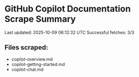 # GitHub Copilot Documentation Scrape Summary

Last updated: 2025-10-09 06:12:32 UTC
Successful fetches: 3/3

## Files scraped:
- copilot-overview.md
- copilot-getting-started.md
- copilot-chat.md
